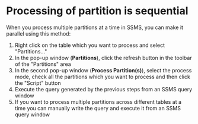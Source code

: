 <properties
    pageTitle="Processing of partition is sequential"
    description="Processing of partition is sequential"
    service="microsoft.analysisservices"
    resource="servers"
    authors="brspie"
    ms.author="bnmaa"
    resourceTags=""
    selfHelpType="resource"
    supportTopicIds=""
    productPesIds=""
    displayOrder="6"
    cloudEnvironments="public"
    issueNotListed="true"
    articleId="c9079e20-ab01-4c27-a504-8f83365cf880"
    ownershipId="AzureData_AnalysisServices"
/>

# Processing of partition is sequential

When you process multiple partitions at a time in SSMS, you can make it parallel using this method:

1. Right click on the table which you want to process and select "Partitions..."
2. In the pop-up window (**Partitions**), click the refresh button in the toolbar of the "Partitions" area
3. In the second pop-up window (**Process Partition(s)**), select the process mode, check all the partitions which you want to process and then click the "Script" button
4. Execute the query generated by the previous steps from an SSMS query window
5. If you want to process multiple partitions across different tables at a time you can manually write the query and execute it from an SSMS query window
